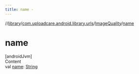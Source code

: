 ```yaml
---
title: name -
---
```

//[library](../../index.md)/[com.uploadcare.android.library.urls](../index.md)/[ImageQuality](index.md)/[name](name.md)



# name  
[androidJvm]  
Content  
val [name](name.md): [String](https://kotlinlang.org/api/latest/jvm/stdlib/kotlin/-string/index.html)  



